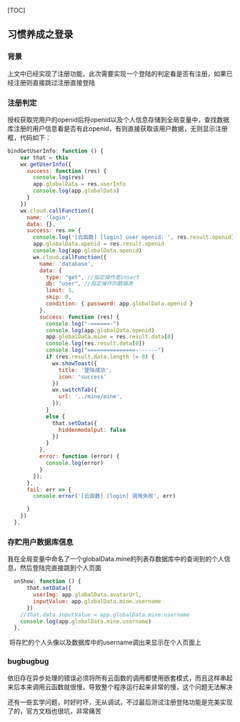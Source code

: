 [TOC]

## 习惯养成之登录

### 背景

​    上文中已经实现了注册功能，此次需要实现一个登陆的判定看是否有注册，如果已经注册则直接跳过注册直接登陆

### 注册判定

   授权获取完用户的openid后将openid以及个人信息存储到全局变量中，查找数据库注册的用户信息看是否有此openid，有则直接获取该用户数据，无则显示注册框，代码如下：

```javascript
bindGetUserInfo: function () {
    var that = this
    wx.getUserInfo({
      success: function (res) {
        console.log(res)
        app.globalData = res.userInfo
        console.log(app.globalData)
      }
    })
    wx.cloud.callFunction({
      name: 'login',
      data: {},
      success: res => {
        console.log('[云函数] [login] user openid: ', res.result.openid)
        app.globalData.openid = res.result.openid
        console.log(app.globalData.openid)
        wx.cloud.callFunction({
          name: 'database',
          data: {
            type: "get", //指定操作是insert  
            db: "user", //指定操作的数据表
            limit: 1,
            skip: 0,
            condition: { password: app.globalData.openid }
          },
          success: function (res) {
            console.log("-======-")
            console.log(app.globalData.openid)
            app.globalData.mine = res.result.data[0]
            console.log(res.result.data[0])
            console.log("===============-------")
            if (res.result.data.length != 0) {
              wx.showToast({
                title: '登陆成功',
                icon: 'success'
              })
              wx.switchTab({
                url: '../mine/mine',
              });
            }
            else {
              that.setData({
                hiddenmodalput: false
              })
            }
          },
          error: function (error) {
            console.log(error)
          }
        });
      },
      fail: err => {
        console.error('[云函数] [login] 调用失败', err)

      }
    })
  },
```

### 存贮用户数据库信息

​    我在全局变量中命名了一个globalData.mine的列表存数据库中的查询到的个人信息，然后登陆完直接跳到个人页面

```javascript
  onShow: function () {
      that.setData({
        userImg: app.globalData.avatarUrl,
        inputValue: app.globalData.mine.username
      })
    //that.data.inputValue = app.globalData.mine.username
    console.log(app.globalData.mine.username)
  },
```

​    将存贮的个人头像以及数据库中的username调出来显示在个人页面上

### bugbugbug

​    依旧存在异步处理的错误必须将所有云函数的调用都使用嵌套模式，而且这样串起来后本来调用云函数就很慢，导致整个程序运行起来非常的慢，这个问题无法解决

​    还有一些玄学问题，时好时坏，无从调试，不过最后测试注册登陆功能是完美实现了的，官方文档也很坑，非常痛苦

